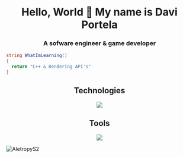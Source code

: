 
<div align="center">
  <h1>Hello, World 🌟 My name is Davi Portela</h1>
  <h3>A sofware engineer & game developer</h3>
</div>

```cs
string WhatImLearning()
{
  return "C++ & Rendering API's"
}
```

<div align="center">
  <h2>Technologies</h2>
  <p>
    <a href="https://skillicons.dev">
      <img src="https://skillicons.dev/icons?i=cs,cpp,ts,discord,bots,java" />
    </a>
  </p>
  
  <h2>Tools</h2>
  <p>
    <a href="https://skillicons.dev">
      <img src="https://skillicons.dev/icons?i=vscode,visualstudio,github,unity" />
   </a>
  </p>
  <p align="left"> <img src="https://komarev.com/ghpvc/?username=bluh7&label=Profile%20views&color=0e75b6&style=flat" alt="AletropyS2" /> </p>
</div>
